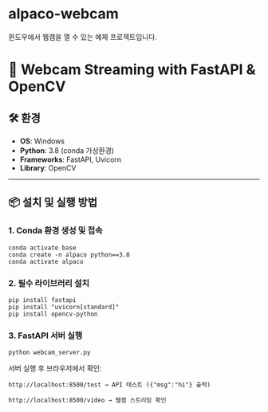 # alpaco-webcam
윈도우에서 웹캠을 열 수 있는 예제 프로젝트입니다.

# 🚀 Webcam Streaming with FastAPI & OpenCV

## 🛠️ 환경
- **OS**: Windows  
- **Python**: 3.8 (conda 가상환경)  
- **Frameworks**: FastAPI, Uvicorn  
- **Library**: OpenCV  

---

## 📦 설치 및 실행 방법

### 1. Conda 환경 생성 및 접속
```
conda activate base
conda create -n alpaco python==3.8
conda activate alpaco
```
### 2. 필수 라이브러리 설치
```
pip install fastapi
pip install "uvicorn[standard]"
pip install opencv-python
```

### 3. FastAPI 서버 실행
```
python webcam_server.py
```

서버 실행 후 브라우저에서 확인:
```
http://localhost:8500/test → API 테스트 ({"msg":"hi"} 출력)
```
```
http://localhost:8500/video → 웹캠 스트리밍 확인
```
